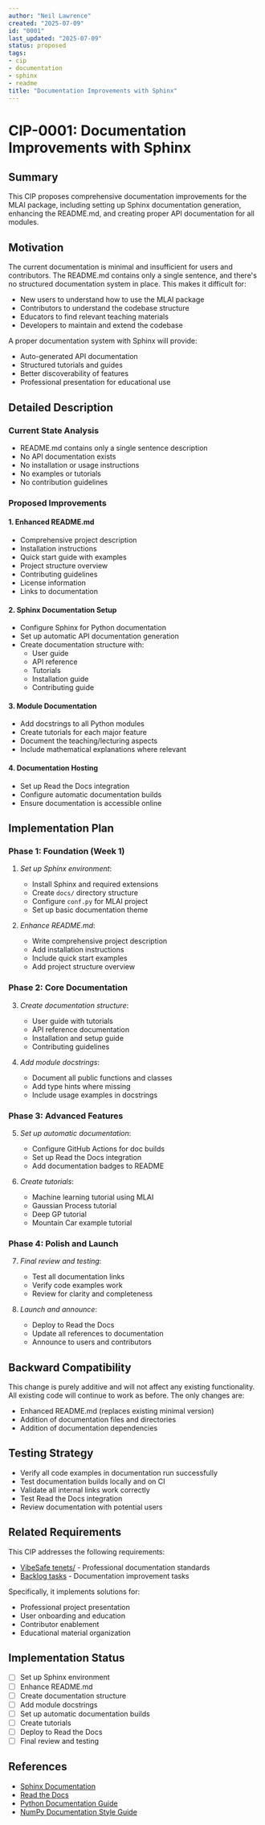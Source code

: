 ```yaml
---
author: "Neil Lawrence"
created: "2025-07-09"
id: "0001"
last_updated: "2025-07-09"
status: proposed
tags:
- cip
- documentation
- sphinx
- readme
title: "Documentation Improvements with Sphinx"
---
```


# CIP-0001: Documentation Improvements with Sphinx

## Summary
This CIP proposes comprehensive documentation improvements for the MLAI package, including setting up Sphinx documentation generation, enhancing the README.md, and creating proper API documentation for all modules.

## Motivation
The current documentation is minimal and insufficient for users and contributors. The README.md contains only a single sentence, and there's no structured documentation system in place. This makes it difficult for:

- New users to understand how to use the MLAI package
- Contributors to understand the codebase structure
- Educators to find relevant teaching materials
- Developers to maintain and extend the codebase

A proper documentation system with Sphinx will provide:
- Auto-generated API documentation
- Structured tutorials and guides
- Better discoverability of features
- Professional presentation for educational use

## Detailed Description

### Current State Analysis
- README.md contains only a single sentence description
- No API documentation exists
- No installation or usage instructions
- No examples or tutorials
- No contribution guidelines

### Proposed Improvements

#### 1. Enhanced README.md
- Comprehensive project description
- Installation instructions
- Quick start guide with examples
- Project structure overview
- Contributing guidelines
- License information
- Links to documentation

#### 2. Sphinx Documentation Setup
- Configure Sphinx for Python documentation
- Set up automatic API documentation generation
- Create documentation structure with:
  - User guide
  - API reference
  - Tutorials
  - Installation guide
  - Contributing guide

#### 3. Module Documentation
- Add docstrings to all Python modules
- Create tutorials for each major feature
- Document the teaching/lecturing aspects
- Include mathematical explanations where relevant

#### 4. Documentation Hosting
- Set up Read the Docs integration
- Configure automatic documentation builds
- Ensure documentation is accessible online

## Implementation Plan

### Phase 1: Foundation (Week 1)
1. *Set up Sphinx environment*:
   - Install Sphinx and required extensions
   - Create `docs/` directory structure
   - Configure `conf.py` for MLAI project
   - Set up basic documentation theme

2. *Enhance README.md*:
   - Write comprehensive project description
   - Add installation instructions
   - Include quick start examples
   - Add project structure overview

### Phase 2: Core Documentation
3. *Create documentation structure*:
   - User guide with tutorials
   - API reference documentation
   - Installation and setup guide
   - Contributing guidelines

4. *Add module docstrings*:
   - Document all public functions and classes
   - Add type hints where missing
   - Include usage examples in docstrings

### Phase 3: Advanced Features
5. *Set up automatic documentation*:
   - Configure GitHub Actions for doc builds
   - Set up Read the Docs integration
   - Add documentation badges to README

6. *Create tutorials*:
   - Machine learning tutorial using MLAI
   - Gaussian Process tutorial
   - Deep GP tutorial
   - Mountain Car example tutorial

### Phase 4: Polish and Launch
7. *Final review and testing*:
   - Test all documentation links
   - Verify code examples work
   - Review for clarity and completeness

8. *Launch and announce*:
   - Deploy to Read the Docs
   - Update all references to documentation
   - Announce to users and contributors

## Backward Compatibility
This change is purely additive and will not affect any existing functionality. All existing code will continue to work as before. The only changes are:
- Enhanced README.md (replaces existing minimal version)
- Addition of documentation files and directories
- Addition of documentation dependencies

## Testing Strategy
- Verify all code examples in documentation run successfully
- Test documentation builds locally and on CI
- Validate all internal links work correctly
- Test Read the Docs integration
- Review documentation with potential users

## Related Requirements
This CIP addresses the following requirements:

- [VibeSafe tenets/](tenets/) - Professional documentation standards
- [Backlog tasks](backlog/) - Documentation improvement tasks

Specifically, it implements solutions for:
- Professional project presentation
- User onboarding and education
- Contributor enablement
- Educational material organization

## Implementation Status
- [ ] Set up Sphinx environment
- [ ] Enhance README.md
- [ ] Create documentation structure
- [ ] Add module docstrings
- [ ] Set up automatic documentation builds
- [ ] Create tutorials
- [ ] Deploy to Read the Docs
- [ ] Final review and testing

## References
- [Sphinx Documentation](https://www.sphinx-doc.org/)
- [Read the Docs](https://readthedocs.org/)
- [Python Documentation Guide](https://docs.python.org/3/tutorial/)
- [NumPy Documentation Style Guide](https://numpydoc.readthedocs.io/en/latest/format.html) 
